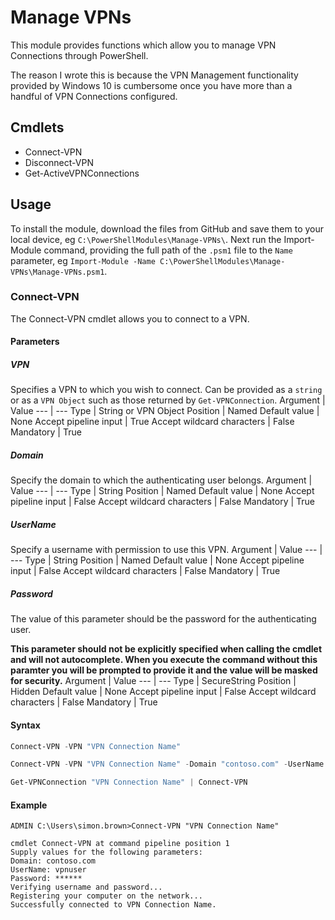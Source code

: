 # Manage VPNs
This module provides functions which allow you to manage VPN Connections through PowerShell.

The reason I wrote this is because the VPN Management functionality provided by Windows 10 is cumbersome once you have more than a handful of VPN Connections configured.

## Cmdlets
* Connect-VPN
* Disconnect-VPN
* Get-ActiveVPNConnections

## Usage
To install the module, download the files from GitHub and save them to your local device, eg `C:\PowerShellModules\Manage-VPNs\`.  Next run the Import-Module command, providing the full path of the `.psm1` file to the `Name` parameter, eg `Import-Module -Name C:\PowerShellModules\Manage-VPNs\Manage-VPNs.psm1`.
### Connect-VPN
The Connect-VPN cmdlet allows you to connect to a VPN.
#### Parameters
##### VPN
Specifies a VPN to which you wish to connect.  Can be provided as a `string` or as a `VPN Object` such as those returned by `Get-VPNConnection`.
Argument | Value
--- | ---
Type | String or VPN Object
Position | Named
Default value | None
Accept pipeline input | True
Accept wildcard characters | False
Mandatory | True
##### Domain
Specify the domain to which the authenticating user belongs.
Argument | Value
--- | ---
Type | String
Position | Named
Default value | None
Accept pipeline input | False
Accept wildcard characters | False
Mandatory | True
##### UserName
Specify a username with permission to use this VPN.
Argument | Value
--- | ---
Type | String
Position | Named
Default value | None
Accept pipeline input | False
Accept wildcard characters | False
Mandatory | True
##### Password
The value of this parameter should be the password for the authenticating user.

**This parameter should not be explicitly specified when calling the cmdlet and will not autocomplete.  When you execute the command without this paramter you will be prompted to provide it and the value will be masked for security.**
Argument | Value
--- | ---
Type | SecureString
Position | Hidden
Default value | None
Accept pipeline input | False
Accept wildcard characters | False
Mandatory | True
#### Syntax
```powershell
Connect-VPN -VPN "VPN Connection Name"
```
```powershell
Connect-VPN -VPN "VPN Connection Name" -Domain "contoso.com" -UserName "vpnuser"
```
```powershell
Get-VPNConnection "VPN Connection Name" | Connect-VPN
```
#### Example
```
ADMIN C:\Users\simon.brown>Connect-VPN "VPN Connection Name"

cmdlet Connect-VPN at command pipeline position 1
Supply values for the following parameters:
Domain: contoso.com
UserName: vpnuser
Password: ******
Verifying username and password...
Registering your computer on the network...
Successfully connected to VPN Connection Name.
```